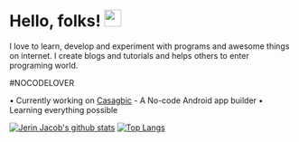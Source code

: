 # Hello, folks! <img src="https://raw.githubusercontent.com/MartinHeinz/MartinHeinz/master/wave.gif" width="30px">
I love to learn, develop and experiment with programs and awesome things on internet. 
I create blogs and tutorials and helps others to enter programing world.

#NOCODELOVER

• Currently working on [Casagbic](https://casagbic.com) - A No-code Android app builder
• Learning everything possible


[![Jerin Jacob's github stats](https://github-readme-stats.vercel.app/api?username=jerinjacob1999&show_icons=true&theme=tokyonight)](https://github.com/anuraghazra/github-readme-stats)
[![Top Langs](https://github-readme-stats.vercel.app/api/top-langs/?username=jerinjacob1999&layout=compact&theme=tokyonight)](https://github.com/anuraghazra/github-readme-stats)
